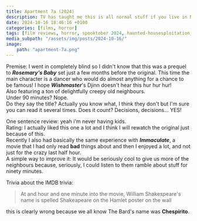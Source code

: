 ```yaml
---
title: Apartment 7a (2024)
description: TV has taught me this is all normal stuff if you live in NY
date: 2024-10-16 18:46:16 +0100
categories: [films, horror]
tags: [film reviews, horror, spooktober 2024, haunted-housesploitation, they say the title]
media_subpath: "/assets/img/posts/2024-10-16/"
image:
    path: "apartment-7a.png"
---
```

<span class="reviewsection">Premise:</span> I went in completely blind so I didn't know that this was a prequel to ***Rosemary's Baby*** set just a few months before the original. This time the main character is a dancer who would do almost anything for a chance to be famous! I hope ***Wishmaster***'s Djinn doesn't hear this hur hur hur!<br/>Also featuring a ton of delightfully creepy old neighbours.<br/>
<span class="reviewsection">Under 90 minutes?</span> Nope.<br/>
<span class="reviewsection">Do they say the title?</span> Actually you know what, I think they don't but I'm sure you can read it several times. Does it count? Decisions, decisions... YES!

<span class="reviewsection">One sentence review:</span> yeah i'm never having kids.<br/>
<span class="reviewsection">Rating:</span> I actually liked this one a lot and I think I will rewatch the original just because of this.<br/>Recently I also had basically the same experience with ***Immaculate***, a movie that I had only read **bad** things about and then I enjoyed a lot, and not just for the crazy last half hour.<br/>
<span class="reviewsection">A simple way to improve it:</span> It would be seriously cool to give us more of the neighbours because, seriously, I could listen to them ramble about stuff for ninety minutes.

<span class="reviewsection">Trivia about the IMDB trivia:</span>
> At and hour and one minute into the movie, William Shakespeare's name is spelled Shakeapeare on the Hamlet poster on the wall

this is clearly wrong because we all know The Bard's name was **Chespirito**.